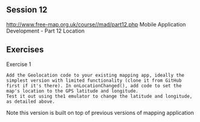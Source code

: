 ## Session 12
http://www.free-map.org.uk/course//mad/part12.php Mobile Application Development - Part 12 Location

## Exercises
Exercise 1

    Add the Geolocation code to your existing mapping app, ideally the simplest version with limited functionality (clone it from GitHub first if it's there). In onLocationChanged(), add code to set the map's location to the GPS latitude and longitude.
    Test it out using the1 emulator to change the latitude and longitude, as detailed above.

Note this version is built on top of previous versions of mapping application